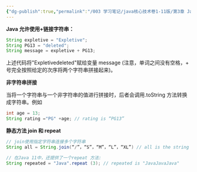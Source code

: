 ```yaml
---
{"dg-publish":true,"permalink":"/003 学习笔记/java核心技术卷1-11版/第3章 Java的基本程序设计结构/3.6 字符串/3.6.2 拼接/","dgPassFrontmatter":true,"created":"2024-04-15T15:03:52.923+08:00","updated":"2024-06-01T10:43:38.615+08:00"}
---
```


**Java 允许使用+链接字符串：**

```java
String expletive = "Expletive"; 
String PG13 = "deleted";
String message = expletive + PG13;
```

上述代码将"Expletivedeleted"赋给变量 message (注意，单词之间没有空格，+ 号完全按照给定的次序将两个字符串拼接起来)。

**非字符串拼接**

当将一个字符串与一个非字符串的值进行拼接时，后者会调用.toString 方法转换成字符串。例如

```java
int age = 13;
String rating ="PG" +age; // rating is “PG13”
```

**静态方法 join 和 repeat**

```java
// join使用指定字符串连接多个字符串
String all = String.join(“/”，“S”，“M”，“L”，“XL”) // all is the string “S/M/L/XL”

// 在Java 11中，还提供了一个repeat 方法:
String repeated = "Java".repeat (3); // repeated is "JavaJavaJava"
```
